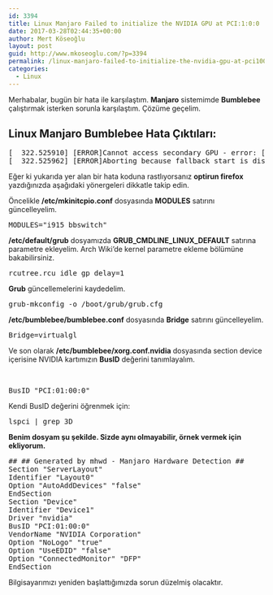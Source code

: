 ```yaml
---
id: 3394
title: Linux Manjaro Failed to initialize the NVIDIA GPU at PCI:1:0:0
date: 2017-03-28T02:44:35+00:00
author: Mert Köseoğlu
layout: post
guid: http://www.mkoseoglu.com/?p=3394
permalink: /linux-manjaro-failed-to-initialize-the-nvidia-gpu-at-pci100
categories:
  - Linux
---
```

Merhabalar, bugün bir hata ile karşılaştım. **Manjaro** sistemimde **Bumblebee** çalıştırmak isterken sorunla karşılaştım. Çözüme geçelim.

## Linux Manjaro Bumblebee Hata Çıktıları:

<pre class="lang:default decode:true ">[  322.525910] [ERROR]Cannot access secondary GPU - error: [XORG] (EE) NVIDIA(0): Failed to initialize the NVIDIA GPU at PCI:1:0:0.  Please
[  322.525962] [ERROR]Aborting because fallback start is disabled.</pre>

Eğer ki yukarıda yer alan bir hata koduna rastlıyorsanız **optirun firefox** yazdığınızda aşağıdaki yönergeleri dikkatle takip edin.

Öncelikle **/etc/mkinitcpio.conf** dosyasında **MODULES** satırını güncelleyelim.

<pre class="lang:default decode:true ">MODULES="i915 bbswitch"
</pre>

**/etc/default/grub** dosyamızda **GRUB\_CMDLINE\_LINUX_DEFAULT** satırına parametre ekleyelim. Arch Wiki&#8217;de kernel parametre ekleme bölümüne bakabilirsiniz.

<pre class="lang:default decode:true ">rcutree.rcu_idle_gp_delay=1</pre>

**Grub** güncellemelerini kaydedelim.

<pre class="lang:default decode:true ">grub-mkconfig -o /boot/grub/grub.cfg</pre>

**/etc/bumblebee/bumblebee.conf** dosyasında **Bridge** satırını güncelleyelim.

<pre class="lang:default decode:true ">Bridge=virtualgl</pre>

Ve son olarak **/etc/bumblebee/xorg.conf.nvidia** dosyasında section device içerisine NVIDIA kartımızın **BusID** değerini tanımlayalım.

&nbsp;

<pre class="lang:default decode:true">BusID "PCI:01:00:0"</pre>

Kendi BusID değerini öğrenmek için:

<pre class="lang:default decode:true ">lspci | grep 3D</pre>

**Benim dosyam şu şekilde. Sizde aynı olmayabilir, örnek vermek için ekliyorum.**

<pre class="lang:default decode:true ">## ## Generated by mhwd - Manjaro Hardware Detection ## 
Section "ServerLayout"
Identifier "Layout0" 
Option "AutoAddDevices" "false" 
EndSection 
Section "Device" 
Identifier "Device1"
Driver "nvidia" 
BusID "PCI:01:00:0" 
VendorName "NVIDIA Corporation" 
Option "NoLogo" "true" 
Option "UseEDID" "false" 
Option "ConnectedMonitor" "DFP" 
EndSection</pre>

Bilgisayarımızı yeniden başlattığımızda sorun düzelmiş olacaktır.